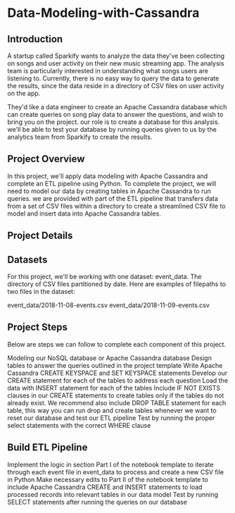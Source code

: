 # Data-Modeling-with-Cassandra

## Introduction
A startup called Sparkify wants to analyze the data they've been collecting on songs and user activity on their new music streaming app.
The analysis team is particularly interested in understanding what songs users are listening to. Currently, there is no easy way to query the data to generate the results,
since the data reside in a directory of CSV files on user activity on the app.

They'd like a data engineer to create an Apache Cassandra database which can create queries on song play data to answer the questions, and wish to bring you on the project.
our role is to create a database for this analysis. we'll be able to test your database by running queries given to us by the analytics team from Sparkify to create the results.


## Project Overview
In this project, we'll apply data modeling with Apache Cassandra and complete an ETL pipeline using Python. To complete the project, we will need to model our data by creating tables in Apache Cassandra to run queries.
we are provided with part of the ETL pipeline that transfers data from a set of CSV files within a directory 
to create a streamlined CSV file to model and insert data into Apache Cassandra tables.

## Project Details

## Datasets
For this project, we'll be working with one dataset: event_data. The directory of CSV files partitioned by date. Here are examples of filepaths to two files in the dataset:

event_data/2018-11-08-events.csv
event_data/2018-11-09-events.csv


## Project Steps
Below are steps we can follow to complete each component of this project.

Modeling our NoSQL database or Apache Cassandra database
Design tables to answer the queries outlined in the project template
Write Apache Cassandra CREATE KEYSPACE and SET KEYSPACE statements
Develop our CREATE statement for each of the tables to address each question
Load the data with INSERT statement for each of the tables
Include IF NOT EXISTS clauses in our CREATE statements to create tables only if the tables do not already exist.
We recommend also include DROP TABLE statement for each table, this way you can run drop and create tables whenever we want to reset our database and test our ETL pipeline
Test by running the proper select statements with the correct WHERE clause


## Build ETL Pipeline
Implement the logic in section Part I of the notebook template to iterate through each event file in event_data to process and create a new CSV file in Python
Make necessary edits to Part II of the notebook template to include Apache Cassandra CREATE and INSERT statements to load processed records 
into relevant tables in our data model
Test by running SELECT statements after running the queries on our database

